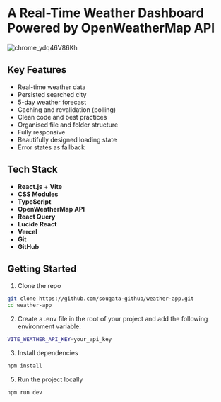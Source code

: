 # A Real-Time Weather Dashboard Powered by OpenWeatherMap API

![chrome_ydq46V86Kh](https://github.com/user-attachments/assets/1adbea8d-3bcb-4369-93c8-4444080ad9b9)

## Key Features

- Real-time weather data 
- Persisted searched city
- 5-day weather forecast
- Caching and revalidation (polling)
- Clean code and best practices
- Organised file and folder structure
- Fully responsive
- Beautifully designed loading state
- Error states as fallback

## Tech Stack

- **React.js** + **Vite**
- **CSS Modules**
- **TypeScript**
- **OpenWeatherMap API**
- **React Query**
- **Lucide React**
- **Vercel**
- **Git**
- **GitHub**

## Getting Started

1. Clone the repo
```bash
git clone https://github.com/sougata-github/weather-app.git
cd weather-app
```
2. Create a .env file in the root of your project and add the following environment variable:
```bash
VITE_WEATHER_API_KEY=your_api_key
```
3. Install dependencies
```bash
npm install
```
5. Run the project locally
```bash
npm run dev
```
